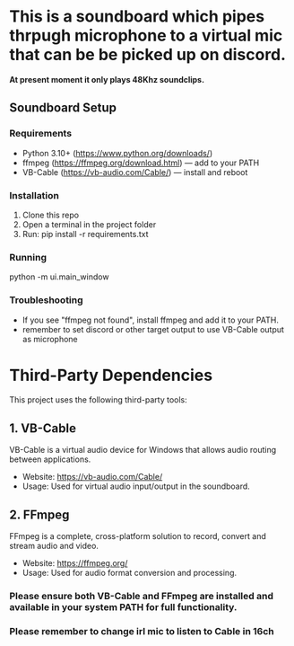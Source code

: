 # This is a soundboard which pipes thrpugh microphone to a virtual mic that can be be picked up on discord. 
**At present moment it only plays 48Khz soundclips.** 

## Soundboard Setup

### Requirements
- Python 3.10+ (https://www.python.org/downloads/)
- ffmpeg (https://ffmpeg.org/download.html) — add to your PATH
- VB-Cable (https://vb-audio.com/Cable/) — install and reboot

### Installation
1. Clone this repo
2. Open a terminal in the project folder
3. Run: pip install -r requirements.txt

### Running
python -m ui.main_window

### Troubleshooting
- If you see "ffmpeg not found", install ffmpeg and add it to your PATH.
- remember to set discord or other target output to use VB-Cable output as microphone

Third-Party Dependencies
========================

This project uses the following third-party tools:

**1. VB-Cable**
---------
VB-Cable is a virtual audio device for Windows that allows audio routing between applications.
- Website: https://vb-audio.com/Cable/
- Usage: Used for virtual audio input/output in the soundboard.


**2. FFmpeg**
---------
FFmpeg is a complete, cross-platform solution to record, convert and stream audio and video.
- Website: https://ffmpeg.org/
- Usage: Used for audio format conversion and processing.


### Please ensure both VB-Cable and FFmpeg are installed and available in your system PATH for full functionality.
### Please remember to change irl mic to listen to Cable in 16ch

